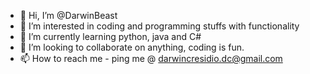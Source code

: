 - 👋 Hi, I’m @DarwinBeast
- 👀 I’m interested in coding and programming stuffs with functionality
- 🌱 I’m currently learning python, java and C#
- 💞️ I’m looking to collaborate on anything, coding is fun.
- 📫 How to reach me - ping me @ darwincresidio.dc@gmail.com

<!---
DarwinBeast/DarwinBeast is a ✨ special ✨ repository because its `README.md` (this file) appears on your GitHub profile.
You can click the Preview link to take a look at your changes.
--->
